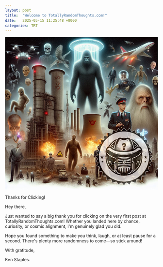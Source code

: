 ```yaml
---
layout: post
title:  "Welcome to TotallyRandomThoughts.com!"
date:   2025-05-15 11:25:48 +0000
categories: TRT
---
```


![](/images/introphotologo.png)

Thanks for Clicking!

Hey there,

Just wanted to say a big thank you for clicking on the very first post at TotallyRandomThoughts.com! Whether you landed here by chance, curiosity, or cosmic alignment, I'm genuinely glad you did.

Hope you found something to make you think, laugh, or at least pause for a second. There's plenty more randomness to come—so stick around!

With gratitude,

Ken Staples. 

